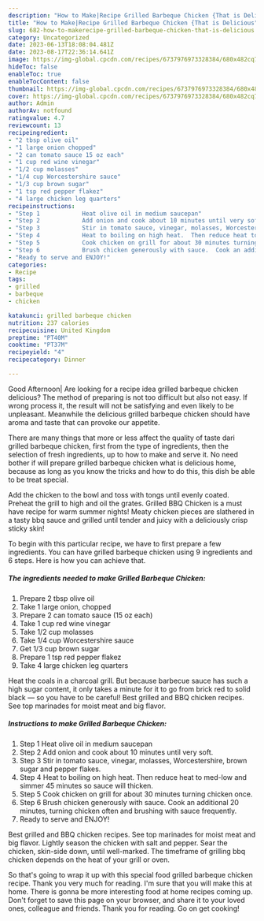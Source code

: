 ```yaml
---
description: "How to Make|Recipe Grilled Barbeque Chicken {That is Delicious"
title: "How to Make|Recipe Grilled Barbeque Chicken {That is Delicious"
slug: 682-how-to-makerecipe-grilled-barbeque-chicken-that-is-delicious
category: Uncategorized
date: 2023-06-13T18:08:04.481Z
date: 2023-08-17T22:36:14.641Z
image: https://img-global.cpcdn.com/recipes/6737976973328384/680x482cq70/grilled-barbeque-chicken-recipe-main-photo.jpg
hideToc: false
enableToc: true
enableTocContent: false
thumbnail: https://img-global.cpcdn.com/recipes/6737976973328384/680x482cq70/grilled-barbeque-chicken-recipe-main-photo.jpg
cover: https://img-global.cpcdn.com/recipes/6737976973328384/680x482cq70/grilled-barbeque-chicken-recipe-main-photo.jpg
author: Admin
authorAv: notfound
ratingvalue: 4.7
reviewcount: 13
recipeingredient:
- "2 tbsp olive oil"
- "1 large onion chopped"
- "2 can tomato sauce 15 oz each"
- "1 cup red wine vinegar"
- "1/2 cup molasses"
- "1/4 cup Worcestershire sauce"
- "1/3 cup brown sugar"
- "1 tsp red pepper flakez"
- "4 large chicken leg quarters"
recipeinstructions:
- "Step 1            Heat olive oil in medium saucepan"
- "Step 2            Add onion and cook about 10 minutes until very soft."
- "Step 3            Stir in tomato sauce, vinegar, molasses, Worcestershire, brown sugar and pepper flakes."
- "Step 4            Heat to boiling on high heat.  Then reduce heat to med-low and simmer 45 minutes so sauce will thicken."
- "Step 5            Cook chicken on grill for about 30 minutes turning chicken once."
- "Step 6            Brush chicken generously with sauce.  Cook an additional 20 minutes, turning chicken often and brushing with sauce frequently."
- "Ready to serve and ENJOY!"
categories:
- Recipe
tags:
- grilled
- barbeque
- chicken

katakunci: grilled barbeque chicken 
nutrition: 237 calories
recipecuisine: United Kingdom
preptime: "PT40M"
cooktime: "PT37M"
recipeyield: "4"
recipecategory: Dinner

---
```



Good Afternoon| Are looking for a recipe idea grilled barbeque chicken delicious? The method of preparing is not too difficult but also not easy. If wrong process it, the result will not be satisfying and even likely to be unpleasant. Meanwhile the delicious grilled barbeque chicken should have aroma and taste that can provoke our appetite.






There are many things that more or less affect the quality of taste dari grilled barbeque chicken, first from the type of ingredients, then the selection of fresh ingredients, up to how to make and serve it. No need bother if will prepare grilled barbeque chicken what is delicious home, because as long as you know the tricks and how to do this, this dish be able to be treat  special.


Add the chicken to the bowl and toss with tongs until evenly coated. Preheat the grill to high and oil the grates. Grilled BBQ Chicken is a must have recipe for warm summer nights! Meaty chicken pieces are slathered in a tasty bbq sauce and grilled until tender and juicy with a deliciously crisp sticky skin!


To begin with this particular recipe, we have to first prepare a few ingredients. You can have grilled barbeque chicken using 9 ingredients and 6 steps. Here is how you can achieve that.

<!--inarticleads1-->

##### The ingredients needed to make Grilled Barbeque Chicken:

1. Prepare 2 tbsp olive oil
1. Take 1 large onion, chopped
1. Prepare 2 can tomato sauce (15 oz each)
1. Take 1 cup red wine vinegar
1. Take 1/2 cup molasses
1. Take 1/4 cup Worcestershire sauce
1. Get 1/3 cup brown sugar
1. Prepare 1 tsp red pepper flakez
1. Take 4 large chicken leg quarters


Heat the coals in a charcoal grill. But because barbecue sauce has such a high sugar content, it only takes a minute for it to go from brick red to solid black — so you have to be careful! Best grilled and BBQ chicken recipes. See top marinades for moist meat and big flavor. 

<!--inarticleads2-->

##### Instructions to make Grilled Barbeque Chicken:

1. Step 1            Heat olive oil in medium saucepan
1. Step 2            Add onion and cook about 10 minutes until very soft.
1. Step 3            Stir in tomato sauce, vinegar, molasses, Worcestershire, brown sugar and pepper flakes.
1. Step 4            Heat to boiling on high heat.  Then reduce heat to med-low and simmer 45 minutes so sauce will thicken.
1. Step 5            Cook chicken on grill for about 30 minutes turning chicken once.
1. Step 6            Brush chicken generously with sauce.  Cook an additional 20 minutes, turning chicken often and brushing with sauce frequently.
1. Ready to serve and ENJOY!

Best grilled and BBQ chicken recipes. See top marinades for moist meat and big flavor. Lightly season the chicken with salt and pepper. Sear the chicken, skin-side down, until well-marked. The timeframe of grilling bbq chicken depends on the heat of your grill or oven. 

So that's going to wrap it up with this special food grilled barbeque chicken recipe. Thank you very much for reading. I'm sure that you will make this at home. There is gonna be more interesting food at home recipes coming up. Don't forget to save this page on your browser, and share it to your loved ones, colleague and friends. Thank you for reading. Go on get cooking!
